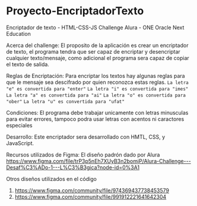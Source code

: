 # Proyecto-EncriptadorTexto
Encriptador de texto - HTML-CSS-JS
Challenge Alura - ONE Oracle Next Education


Acerca del challenge:
El proposito de la aplicación es crear un encriptador de texto, el programa tendra que ser capaz de encriptar y desencriptar cualquier texto/mensaje, como adicional el programa sera capaz de copiar el texto de salida.


Reglas de Encriptación:
Para encriptar los textos hay algunas reglas para que le mensaje sea descifrado por quien reconozca estas reglas.
`La letra "e" es convertida para "enter"`
`La letra "i" es convertida para "imes"`
`La letra "a" es convertida para "ai"`
`La letra "o" es convertida para "ober"`
`La letra "u" es convertida para "ufat"`


Condiciones:
El programa debe trabajar unicamente con letras minusculas para evitar errores, tampoco podra usar letras con acentos ni caractores especiales


Desarrollo:
Este encriptador sera desarrollado con HMTL, CSS, y JavaScript.

Recursos utilizados de Figma:
El diseño padrón dado por Alura
https://www.figma.com/file/trP3p5nEh7XUyB3n2bomjP/Alura-Challenge---Desaf%C3%ADo-1---L%C3%B3gica?node-id=0%3A1

Otros diseños utilizados en el código
1. https://www.figma.com/community/file/974369437738453579
2. https://www.figma.com/community/file/991912221641642304
